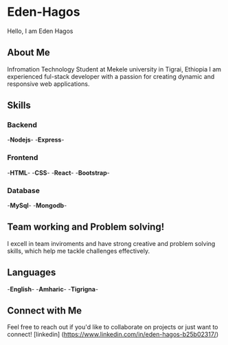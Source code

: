 # Eden-Hagos

Hello, I am Eden Hagos

## About Me

Infromation Technology Student at Mekele university in Tigrai, Ethiopia
I am experienced ful-stack developer with a passion for creating dynamic and responsive web applications.

## Skills
### Backend
-**Nodejs**-
-**Express**-

### Frontend
-**HTML**-
-**CSS**-
-**React**-
-**Bootstrap**-

### Database
-**MySql**-
-**Mongodb**-

## Team working and Problem solving!
I excell in team inviroments and have strong creative and problem solving skills, which help me tackle challenges effectively.

## Languages
-**English**-
-**Amharic**-
-**Tigrigna**-

## Connect with Me

Feel free to reach out if you'd like to collaborate on projects or just want to connect!
[linkedin] (https://www.linkedin.com/in/eden-hagos-b25b02317/)
